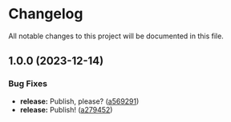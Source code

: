 # Changelog

All notable changes to this project will be documented in this file.

## 1.0.0 (2023-12-14)


### Bug Fixes

* **release:** Publish, please? ([a569291](https://github.com/robwittman/gamely/commit/a569291bc4cb29809eabbeaadc436203e6bbd32d))
* **release:** Publish! ([a279452](https://github.com/robwittman/gamely/commit/a2794525f2d0fa3da6b0171e3572029a876200f0))
